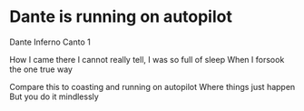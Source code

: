 # Dante is running on autopilot

Dante
Inferno Canto 1

How I came there I cannot really tell,
I was so full of sleep
When I forsook the one true way

Compare this to coasting and running on autopilot
Where things just happen
But you do it mindlessly